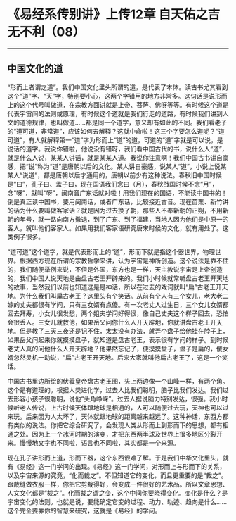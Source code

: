 # 《易经系传别讲》上传12章 自天佑之吉无不利（08）

------

## 中国文化的道

“形而上者谓之道”。我们中国文化里头所谓的道，是代表了本体。读古书尤其看到这个“道”字、“天”字，特别要小心，这两个字错用的地方非常多。这句话是说形而上的这个代号叫做道，在宗教方面讲就是上帝、菩萨、佛呀等等。有时候这个道是代表宇宙间的法则或原理，有时候这个道就是我们行走的道路，有时候我们讲到人文的道德规律，也叫做道……都是同一个道字，意义却有如此的不同。我们看老子的“道可道，非常道”，应该如何去解释？这就中命啦！这三个字要怎么道呢？“道可道”，有人就解释第一“道”字为形而上“道”的道，可道的“道”字就是可以说，是说话的道字。我说你错啦，他说没有错呀，我们看中国古代的书，说什么人“道”，就是什么人说，某某人讲话，就是某某人道。我说你注意啊！我们中国古书讲自豪感，把“说”称为“道”是唐朝以后的文化。某人讲自豪感，说某人“道”，小说上说某某人“说道”，都是唐朝以后才通用的，唐朝以前少有这种说法。春秋旧中国时候是“曰”，孔子曰、孟子曰，现在国语我们念曰（月），春秋战国时候不念“月”，念“呀”，就叫“呀”，闽南音广东话就对啦！用我们现在的国语，不能读中国书的！倒是真正读中国书，要用闽南话，或者广东话，比较接近古音。现在苗栗、新竹讲的话为什么要叫做客家话？就是因为过去换了朝，那些人不奉新朝的正朔，不用新朝的年号，就一路向南方撤退，到了广东、到了福建，当地人因为他们是中原一的客人，就叫他们客家人。如果用我们客家语研究唐宋时候的文化，就有用处了。这类例子很多。

“道可道”这个道字，就是代表形而上的“道”，形而下就是指这个器世界，物理世界。根据西方现在所谓的宗教哲学来讲，认为宇宙是神所创造。这个说法是靠不住的，我们随便举例来说，不但是外国，东方也是一样，天主教说宇宙是上帝创造的，我们中国人说天地是由盘古老王开辟来的。我们小时候就常听盘古老王开天地的故事，当然我们以前也知道这是是神话，所以在过去的戏词就叫“扁”古老王开天地。为什么我们叫扁古老王？这里头有个笑话。从前有个人有三个女儿，老大老二嫁的丈夫都很有学问，只有三女婿有点傻。有一次老丈人过生日，三个女儿女婿都回去拜寿，小女儿很发愁，两个姐夫学问好得很，像自己丈夫这个样子回去，恐怕会很丢人。三女儿就教他，如果岳父问你什么人开天辟地，你就讲盘古老王开天地。但是教了三天三夜还是记不住，太太没有办法，就弄个盘子给他挂在脖子上，如果岳父问起来你就摸摸盘子，就知道是盘古老王，表示很有学问的样子。到时候老丈人真的问他什么人开天辟地？他果然忘记了，便摸摸盘子，盘子是扁的，傻女婿忽然灵机一动说，“扁”古老王开天地。后来大家就叫他扁古老王了，这是一个笑话。

中国古书里边所绘的伏羲皇帝盘古老王图，头上两边像一个山峰一样，有两个角。这个是有道理的。根据人类进化学，过去人比我们聪明，脑子比我们发达。我们过去形容小孩子很聪明，说他“头角峥嵘”。过去人据说脑力特别发达，很强。我小时候听老人传说，上古时候天体跟地球是相通的，人可以随便过去玩，天神也可以过来玩。后来因为人太坏了，天体就跟地球的距离越来越远了。这种神话，东西方都有类似的说法。你把它综合研究了，会发现人类从形而上到形而下的思想，都有相通之处。因为上一个冰河时期的演变，才把东西两半球及世界上很多地区分裂开来。慢慢地文字也不同啦，语言也不同啦，其实都是一个来源。

现在孔子讲形而上道，形而下器，这个东西很难了解。于是我们中华文化里头，就有《易经》这一门学问的出现。《易经》这一门学问，对形而上与形而下的关系，以及宇宙来源的究竟，“化而裁之”。不但知道它的变化，而且更重要的是“裁之”。跟裁缝做衣服一样，你把它剪裁得好，会变成一件很好的艺术品。所以文章思想、人文文化都是“裁之”。化而裁之谓之变，这个中间你要晓得变化。变化是什么？是宇宙变化的法则。也就是说，要能确定它变的过程、动力、轨迹、趋向是什么……这个完全要靠你的智慧来研究，这就是《易经》的学问。